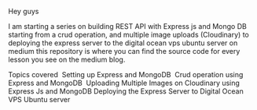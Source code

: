 Hey guys

I am starting a series on building REST API with Express js and Mongo DB starting from a crud operation, and multiple image uploads (Cloudinary) to deploying the express server to the digital ocean vps ubuntu server on medium this repository is where you can find the source code for every lesson you see on the medium blog.

Topics covered 
Setting up Express and MongoDB 
Crud operation using Express and MongoDB 
Uploading Multiple Images on Cloudinary using Express Js and MongoDB
Deploying the Express Server to Digital Ocean VPS Ubuntu server


